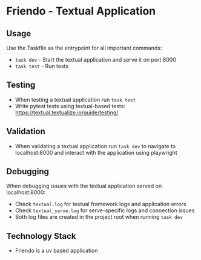 # Friendo - Textual Application

## Usage

Use the Taskfile as the entrypoint for all important commands:

- `task dev` - Start the textual application and serve it on port 8000
- `task test` - Run tests

## Testing

- When testing a textual application run `task test`
- Write pytest tests using textual-based tests: https://textual.textualize.io/guide/testing/

## Validation

- When validating a textual application run `task dev` to navigate to localhost:8000 and interact with the application using playwright

## Debugging

When debugging issues with the textual application served on localhost:8000:

- Check `textual.log` for textual framework logs and application errors
- Check `textual_serve.log` for serve-specific logs and connection issues
- Both log files are created in the project root when running `task dev`

## Technology Stack

- Friendo is a uv based application